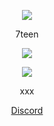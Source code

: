 <p align="center">  
<img src="https://media.discordapp.net/attachments/813341662545313832/813343404507267092/pokemon_pixel.gif">
</p>
<p align="center">
    7teen
<p align="center">  
<img src="https://komarev.com/ghpvc/?username=antidiscord&color=grey">
</p>
    <p align="center">
  <img src="https://lanyard.cnrad.dev/api/952231039542108280"/>
</p>
<p align="center">
xxx
<p align="center">
    <a href="https://discord.com/users/952231039542108280">Discord</a>
